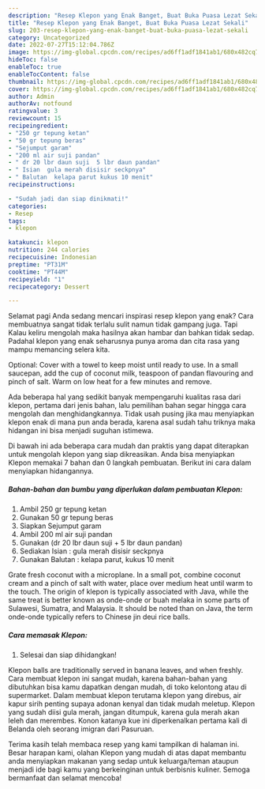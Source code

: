 ```yaml
---
description: "Resep Klepon yang Enak Banget, Buat Buka Puasa Lezat Sekali"
title: "Resep Klepon yang Enak Banget, Buat Buka Puasa Lezat Sekali"
slug: 203-resep-klepon-yang-enak-banget-buat-buka-puasa-lezat-sekali
category: Uncategorized
date: 2022-07-27T15:12:04.786Z
image: https://img-global.cpcdn.com/recipes/ad6ff1adf1841ab1/680x482cq70/klepon-foto-resep-utama.jpg
hideToc: false
enableToc: true
enableTocContent: false
thumbnail: https://img-global.cpcdn.com/recipes/ad6ff1adf1841ab1/680x482cq70/klepon-foto-resep-utama.jpg
cover: https://img-global.cpcdn.com/recipes/ad6ff1adf1841ab1/680x482cq70/klepon-foto-resep-utama.jpg
author: Admin
authorAv: notfound
ratingvalue: 3
reviewcount: 15
recipeingredient:
- "250 gr tepung ketan"
- "50 gr tepung beras"
- "Sejumput garam"
- "200 ml air suji pandan"
- " dr 20 lbr daun suji  5 lbr daun pandan"
- " Isian  gula merah disisir seckpnya"
- " Balutan  kelapa parut kukus 10 menit"
recipeinstructions:

- "Sudah jadi dan siap dinikmati!"
categories:
- Resep
tags:
- klepon

katakunci: klepon 
nutrition: 244 calories
recipecuisine: Indonesian
preptime: "PT31M"
cooktime: "PT44M"
recipeyield: "1"
recipecategory: Dessert

---
```



Selamat pagi Anda sedang mencari inspirasi resep klepon yang enak? Cara membuatnya sangat tidak terlalu sulit namun tidak gampang juga. Tapi Kalau keliru mengolah maka hasilnya akan hambar dan bahkan tidak sedap. Padahal klepon yang enak seharusnya punya aroma dan cita rasa yang mampu memancing selera kita.


Optional: Cover with a towel to keep moist until ready to use. In a small saucepan, add the cup of coconut milk, teaspoon of pandan flavouring and pinch of salt. Warm on low heat for a few minutes and remove.

Ada beberapa hal yang sedikit banyak mempengaruhi kualitas rasa dari klepon, pertama dari jenis bahan, lalu pemilihan bahan segar hingga cara mengolah dan menghidangkannya. Tidak usah pusing jika mau menyiapkan klepon enak di mana pun anda berada, karena asal sudah tahu triknya maka hidangan ini bisa menjadi suguhan istimewa.


Di bawah ini ada beberapa cara mudah dan praktis yang dapat diterapkan untuk mengolah klepon yang siap dikreasikan. Anda bisa menyiapkan Klepon memakai 7 bahan dan 0 langkah pembuatan. Berikut ini cara dalam menyiapkan hidangannya.

<!--inarticleads1-->

##### Bahan-bahan dan bumbu yang diperlukan dalam pembuatan Klepon:

1. Ambil 250 gr tepung ketan
1. Gunakan 50 gr tepung beras
1. Siapkan Sejumput garam
1. Ambil 200 ml air suji pandan
1. Gunakan  (dr 20 lbr daun suji + 5 lbr daun pandan)
1. Sediakan  Isian : gula merah disisir seckpnya
1. Gunakan  Balutan : kelapa parut, kukus 10 menit


Grate fresh coconut with a microplane. In a small pot, combine coconut cream and a pinch of salt with water, place over medium heat until warm to the touch. The origin of klepon is typically associated with Java, while the same treat is better known as onde-onde or buah melaka in some parts of Sulawesi, Sumatra, and Malaysia. It should be noted than on Java, the term onde-onde typically refers to Chinese jin deui rice balls. 

<!--inarticleads2-->

##### Cara memasak Klepon:


1. Selesai dan siap dihidangkan!

Klepon balls are traditionally served in banana leaves, and when freshly. Cara membuat klepon ini sangat mudah, karena bahan-bahan yang dibutuhkan bisa kamu dapatkan dengan mudah, di toko kelontong atau di supermarket. Dalam membuat klepon terutama klepon yang direbus, air kapur sirih penting supaya adonan kenyal dan tidak mudah meletup. Klepon yang sudah diisi gula merah, jangan ditumpuk, karena gula merah akan leleh dan merembes. Konon katanya kue ini diperkenalkan pertama kali di Belanda oleh seorang imigran dari Pasuruan. 

Terima kasih telah membaca resep yang kami tampilkan di halaman ini. Besar harapan kami, olahan Klepon yang mudah di atas dapat membantu anda menyiapkan makanan yang sedap untuk keluarga/teman ataupun menjadi ide bagi kamu yang berkeinginan untuk berbisnis kuliner. Semoga bermanfaat dan selamat mencoba!
